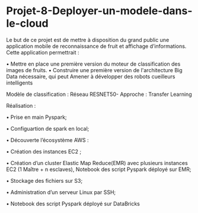 # Projet-8-Deployer-un-modele-dans-le-cloud
Le but de ce projet est de mettre à disposition du grand public une application mobile de reconnaissance de fruit et affichage d’informations.  Cette application permettrait :

•	Mettre en place une première version du moteur de classification des images de fruits. 
•	Construire une première version de l'architecture Big Data nécessaire, qui peut Amener à développer des robots cueilleurs intelligents 

Modèle de classification :  Réseau RESNET50- 
Approche : Transfer Learning 

Réalisation : 

•	Prise en main Pyspark; 

•	Configuartion de spark en local;

•	Découverte l’écosystème AWS : 

•	Création des instances EC2 ;

•	Création d’un cluster Elastic Map Reduce(EMR) avec plusieurs instances EC2 (1 Maître + n esclaves), Notebook des script Pyspark déployé sur EMR;

•	Stockage des fichiers sur S3;

•	Administration d’un serveur Linux par SSH;

•	Notebook des script Pyspark déployé sur DataBricks
